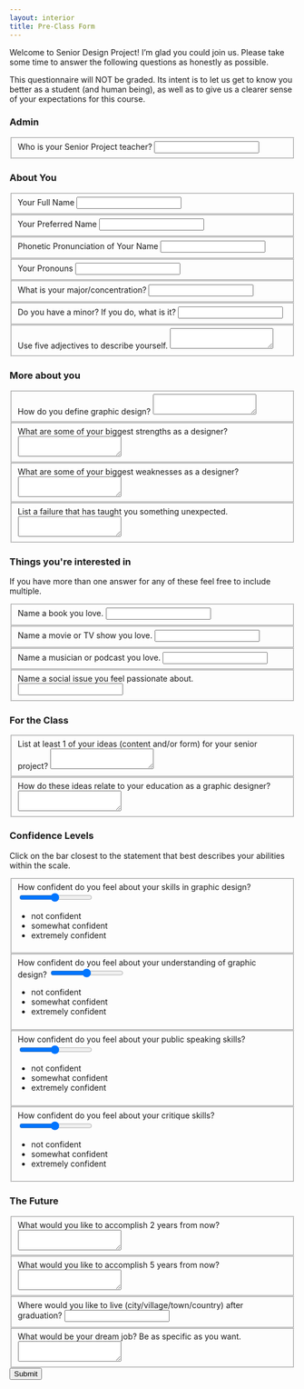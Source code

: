 ```yaml
---
layout: interior
title: Pre-Class Form
---
```


<form id="sp-form" action="https://getform.io/f/5b6a3696-e405-43ee-a72e-e391bd0f83a1"  method="POST" enctype="multipart/form-data">
  <p>Welcome to Senior Design Project! I’m glad you could join us. Please take some time to answer the following questions as honestly as possible.</p>
  <p>This questionnaire will NOT be graded. Its intent is to let us get to know you better as a student (and human being), as well as to give us a clearer sense of your expectations for this course.</p>
    <h3>Admin</h3>
    <fieldset>
      <label for="teacher">Who is your Senior Project teacher?</label>
      <input type="text" name="teacher" required>
    </fieldset>
    <h3>About You</h3>
    <fieldset>
      <label for="full-name">Your Full Name</label>
      <input type="text" name="full-name" required>
    </fieldset>
    <fieldset>
      <label for="preferred-name">Your Preferred Name</label>
      <input type="text" name="preferred-name" required>
    </fieldset>
    <fieldset>
      <label for="pronuciation">Phonetic Pronunciation of Your Name</label>
      <input type="text" name="pronunciation" required>
    </fieldset>
    <fieldset>
      <label for="pronouns">Your Pronouns</label>
      <input type="text" name="pronouns" required>
    </fieldset>
    <fieldset>
      <label for="major">What is your major/concentration?</label>
      <input type="text" name="major" required>
    </fieldset>
    <fieldset>
      <label for="minor">Do you have a minor? If you do, what is it?</label>
      <input type="text" name="minor" required>
    </fieldset>
    <fieldset>
      <label for="describe">Use five adjectives to describe yourself.</label>
      <textarea type="textarea" name="describe" required></textarea>
    </fieldset>
    <h3>More about you</h3>
    <fieldset>
      <label for="define">How do you define graphic design?</label>
      <textarea type="textarea" name="define" required></textarea>
    </fieldset>
    <fieldset>
      <label for="strengths">What are some of your biggest strengths as a designer?</label>
      <textarea type="textarea" name="strengths" required></textarea>
    </fieldset>
    <fieldset>
      <label for="weaknesses">What are some of your biggest weaknesses as a designer?</label>
      <textarea type="textarea" name="weaknesses" required></textarea>
    </fieldset>
    <fieldset>
      <label for="failure">List a failure that has taught you something unexpected.</label>
      <textarea type="textarea" name="failure" required></textarea>
    </fieldset>     
    <h3>Things you're interested in</h3>
    <p>If you have more than one answer for any of these feel free to include multiple.</p>
    <fieldset>
      <label for="book">Name a book you love.</label>
      <input type="text" name="book" required>
    </fieldset>
    <fieldset>
      <label for="movie">Name a movie or TV show you love.</label>
      <input type="text" name="movie" required>
    </fieldset>
    <fieldset>
      <label for="music">Name a musician or podcast you love.</label>
      <input type="text" name="music" required>
    </fieldset>
    <fieldset>
      <label for="social-issue">Name a social issue you feel passionate about.</label>
      <input type="text" name="social-issue" required>
    </fieldset>  
    <h3>For the Class</h3>
    <fieldset>
      <label for="project-ideas">List at least 1 of your ideas (content and/or form) for your senior project?</label>
      <textarea type="textarea" name="accomplish" required></textarea>
    </fieldset>
    <fieldset>
      <label for="relate">How do these ideas relate to your education as a graphic designer?</label>
      <textarea type="textarea" name="relate" required></textarea>
    </fieldset>
    <h3>Confidence Levels</h3>
    <p>Click on the bar closest to the statement that best describes your abilities within the scale.</p>
    <fieldset>
      <div class="slidecontainer">
        <label for="gd-skills">How confident do you feel about your skills in graphic design?</label>
        <input type="range" min="1" max="100" value="50" class="slider" id="gd-skills" name="gd-skills" required>
        <ul class="range-labels">
          <li class="label-left">not confident</li>
          <li class="label-center">somewhat confident</li>
          <li class="label-right">extremely confident</li>
        </ul>
      </div>
    </fieldset>
      <fieldset>
      <div class="slidecontainer">
        <label for="gd-understanding">How confident do you feel about your understanding of graphic design?</label>
        <input type="range" min="1" max="100" value="50" class="slider" id="gd-understanding" name="gd-understanding" required>
        <ul class="range-labels">
          <li class="label-left">not confident</li>
          <li class="label-center">somewhat confident</li>
          <li class="label-right">extremely confident</li>
        </ul>
      </div>
    </fieldset>
    <fieldset>
      <div class="slidecontainer">
        <label for="public-speaking">How confident do you feel about your public speaking skills?</label>
        <input type="range" min="1" max="100" value="50" class="slider" id="public-speaking" name="public-speaking" required>
        <ul class="range-labels">
          <li class="label-left">not confident</li>
          <li class="label-center">somewhat confident</li>
          <li class="label-right">extremely confident</li>
        </ul>
      </div>
    </fieldset>
    <fieldset>
      <div class="slidecontainer">
        <label for="critique">How confident do you feel about your critique  skills?</label>
        <input type="range" min="1" max="100" value="50" class="slider" id="critique" name="critique" required>
        <ul class="range-labels">
          <li class="label-left">not confident</li>
          <li class="label-center">somewhat confident</li>
          <li class="label-right">extremely confident</li>
        </ul>
      </div>
    </fieldset>
    <h3>The Future</h3>
    <fieldset>
      <label for="two-years">What would you like to accomplish 2 years from now?</label>
      <textarea type="textarea" name="two-years" required></textarea>
    </fieldset>
    <fieldset>
      <label for="five-years">What would you like to accomplish 5 years from now?</label>
      <textarea type="textarea" name="five-years" required></textarea>
    </fieldset>
    <fieldset>
      <label for="live">Where would you like to live (city/village/town/country) after graduation?</label>
      <input type="text" name="live" required>
    </fieldset>
    <fieldset>
      <label for="dream-job">What would be your dream job? Be as specific as you want.</label>
      <textarea type="textarea" name="dream-job" required></textarea>
    </fieldset>
  <button id="sub-but" type="submit">Submit</button>
</form>
